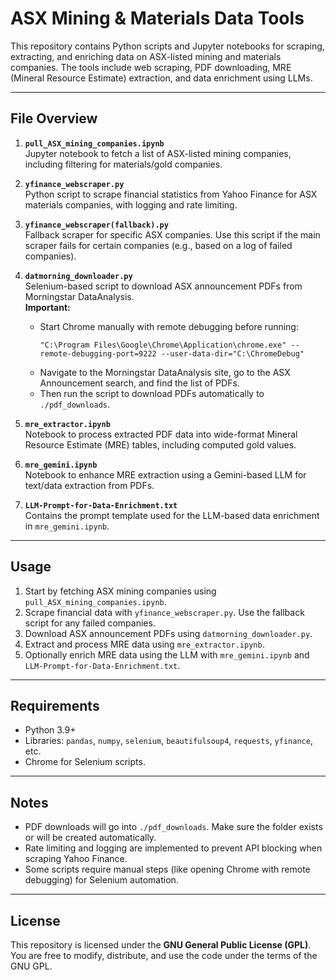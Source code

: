 # ASX Mining & Materials Data Tools

This repository contains Python scripts and Jupyter notebooks for scraping, extracting, and enriching data on ASX-listed mining and materials companies. The tools include web scraping, PDF downloading, MRE (Mineral Resource Estimate) extraction, and data enrichment using LLMs.

---

## File Overview

1. **`pull_ASX_mining_companies.ipynb`**  
   Jupyter notebook to fetch a list of ASX-listed mining companies, including filtering for materials/gold companies.

2. **`yfinance_webscraper.py`**  
   Python script to scrape financial statistics from Yahoo Finance for ASX materials companies, with logging and rate limiting.

3. **`yfinance_webscraper(fallback).py`**  
   Fallback scraper for specific ASX companies. Use this script if the main scraper fails for certain companies (e.g., based on a log of failed companies).

4. **`datmorning_downloader.py`**  
   Selenium-based script to download ASX announcement PDFs from Morningstar DataAnalysis.  
   **Important:**  
   - Start Chrome manually with remote debugging before running:  
     ```
     "C:\Program Files\Google\Chrome\Application\chrome.exe" --remote-debugging-port=9222 --user-data-dir="C:\ChromeDebug"
     ```
   - Navigate to the Morningstar DataAnalysis site, go to the ASX Announcement search, and find the list of PDFs.  
   - Then run the script to download PDFs automatically to `./pdf_downloads`.

5. **`mre_extractor.ipynb`**  
   Notebook to process extracted PDF data into wide-format Mineral Resource Estimate (MRE) tables, including computed gold values.

6. **`mre_gemini.ipynb`**  
   Notebook to enhance MRE extraction using a Gemini-based LLM for text/data extraction from PDFs.

7. **`LLM-Prompt-for-Data-Enrichment.txt`**  
   Contains the prompt template used for the LLM-based data enrichment in `mre_gemini.ipynb`.

---

## Usage

1. Start by fetching ASX mining companies using `pull_ASX_mining_companies.ipynb`.
2. Scrape financial data with `yfinance_webscraper.py`. Use the fallback script for any failed companies.
3. Download ASX announcement PDFs using `datmorning_downloader.py`.
4. Extract and process MRE data using `mre_extractor.ipynb`.
5. Optionally enrich MRE data using the LLM with `mre_gemini.ipynb` and `LLM-Prompt-for-Data-Enrichment.txt`.

---

## Requirements

- Python 3.9+  
- Libraries: `pandas`, `numpy`, `selenium`, `beautifulsoup4`, `requests`, `yfinance`, etc.  
- Chrome for Selenium scripts.  

---

## Notes

- PDF downloads will go into `./pdf_downloads`. Make sure the folder exists or will be created automatically.
- Rate limiting and logging are implemented to prevent API blocking when scraping Yahoo Finance.
- Some scripts require manual steps (like opening Chrome with remote debugging) for Selenium automation.

---

## License

This repository is licensed under the **GNU General Public License (GPL)**. You are free to modify, distribute, and use the code under the terms of the GNU GPL.
